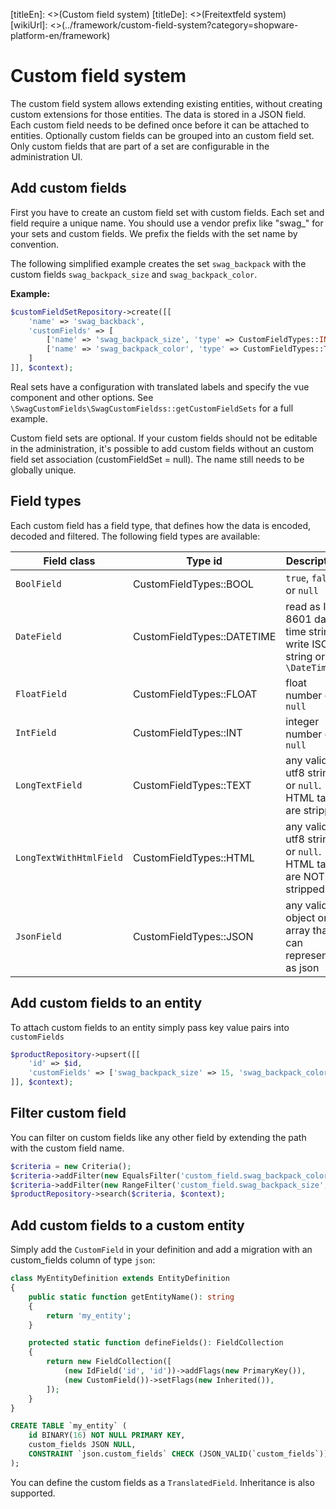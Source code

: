 [titleEn]: <>(Custom field system)
[titleDe]: <>(Freitextfeld system)
[wikiUrl]: <>(../framework/custom-field-system?category=shopware-platform-en/framework)

# Custom field system

The custom field system allows extending existing entities, without creating
custom extensions for those entities. The data is stored in a JSON field.
Each custom field needs to be defined once before it can be attached to entities.
Optionally custom fields can be grouped into an custom field set. Only custom fields
that are part of a set are configurable in the administration UI.

## Add custom fields

First you have to create an custom field set with custom fields. Each set and
field require a unique name. You should use a vendor prefix like "swag_"
for your sets and custom fields. We prefix the fields with the set name
by convention.

The following simplified example creates the set `swag_backpack` with the
custom fields `swag_backpack_size` and `swag_backpack_color`.

**Example:**
```php
$customFieldSetRepository->create([[
    'name' => 'swag_backback',
    'customFields' => [
        ['name' => 'swag_backpack_size', 'type' => CustomFieldTypes::INT],
        ['name' => 'swag_backpack_color', 'type' => CustomFieldTypes::TEXT]
    ]
]], $context);
```

Real sets have a configuration with translated labels and specify the
vue component and other options. See `\SwagCustomFields\SwagCustomFieldss::getCustomFieldSets`
for a full example.

Custom field sets are optional. If your custom fields should not be editable
in the administration, it's possible to add custom fields without an custom field
set association (customFieldSet = null). The name still needs to be globally
unique.

## Field types

Each custom field has a field type, that defines how the data is encoded,
decoded and filtered. The following field types are available:

Field class|Type id|Description
|---|---|---|
|`BoolField`|CustomFieldTypes::BOOL|`true`, `false` or `null`
|`DateField`|CustomFieldTypes::DATETIME| read as ISO 8601 date time string, write ISO string or `\DateTime`
|`FloatField`|CustomFieldTypes::FLOAT|float number or `null`
|`IntField`|CustomFieldTypes::INT|integer number or `null`
|`LongTextField`|CustomFieldTypes::TEXT|any valid utf8 string or `null`. HTML tags are stripped
|`LongTextWithHtmlField`|CustomFieldTypes::HTML|any valid utf8 string or `null`. HTML tags are NOT stripped.
|`JsonField`|CustomFieldTypes::JSON|any valid object or array that can represented as json


## Add custom fields to an entity

To attach custom fields to an entity simply pass key value pairs into `customFields`


```php
$productRepository->upsert([[
    'id' => $id,
    'customFields' => ['swag_backpack_size' => 15, 'swag_backpack_color' => 'blue']
]], $context);
```


## Filter custom field

You can filter on custom fields like any other field by extending the path with
the custom field name.

```php
$criteria = new Criteria();
$criteria->addFilter(new EqualsFilter('custom_field.swag_backpack_color', 'blue');
$criteria->addFilter(new RangeFilter('custom_field.swag_backpack_size', [RangeFilter::GT => 12]);
$productRepository->search($criteria, $context);
```


## Add custom fields to a custom entity

Simply add the `CustomField` in your definition and add a migration
with an custom_fields column of type `json`:

```php
class MyEntityDefinition extends EntityDefinition
{
    public static function getEntityName(): string
    {
        return 'my_entity';
    }

    protected static function defineFields(): FieldCollection
    {
        return new FieldCollection([
            (new IdField('id', 'id'))->addFlags(new PrimaryKey()),
            (new CustomField())->setFlags(new Inherited()),
        ]);
    }
}
```

```sql
CREATE TABLE `my_entity` (
    id BINARY(16) NOT NULL PRIMARY KEY,
    custom_fields JSON NULL,
    CONSTRAINT `json.custom_fields` CHECK (JSON_VALID(`custom_fields`)),
);
```

You can define the custom fields as a `TranslatedField`. Inheritance is also
supported.
